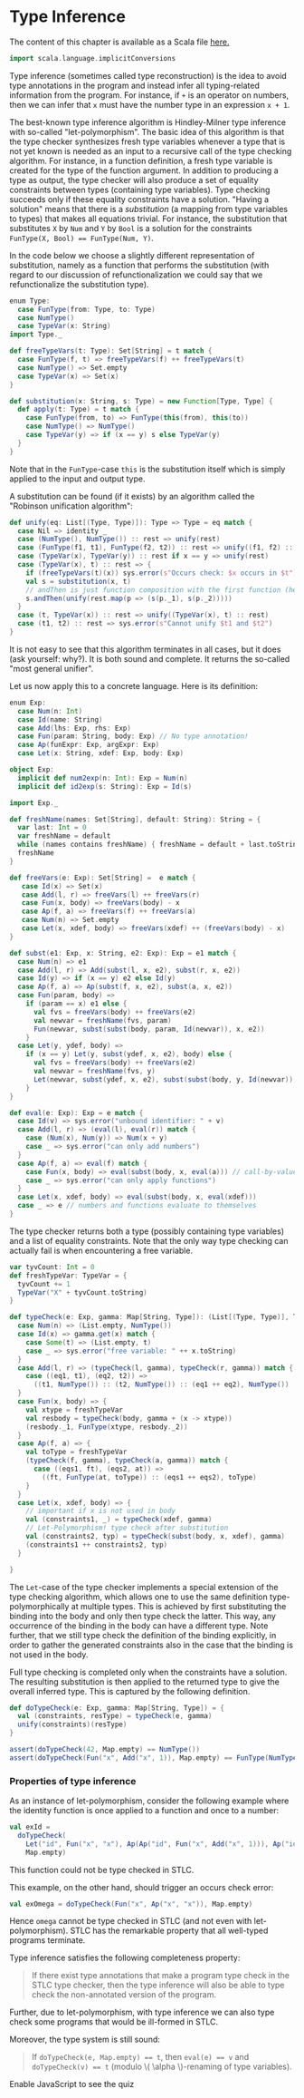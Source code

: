 # Type Inference

The content of this chapter is available as a Scala file [here.](./type-inference.scala)

```scala mdoc:invisible
import scala.language.implicitConversions
```

Type inference (sometimes called type reconstruction) is the idea to avoid type annotations
in the program and instead infer all typing-related information from the program.
For instance, if ``+`` is an operator on numbers, then we can infer that ``x`` must have
the number type in an expression ``x + 1``.

The best-known type inference algorithm is Hindley-Milner type inference with so-called "let-polymorphism".
The basic idea of this algorithm is that the type checker synthesizes fresh type variables
whenever a type that is not yet known is needed as an input to a recursive call of the type
checking algorithm. For instance, in a function definition, a fresh type variable is created for the type of
the function argument. In addition to producing a type as output, the type checker will also produce
a set of equality constraints between types (containing type variables). Type checking succeeds only if these
equality constraints have a solution. "Having a solution" means that there is a _substitution_
(a mapping from type variables to types) that makes all equations trivial. For instance, the substitution that
substitutes ``X`` by ``Num`` and ``Y`` by ``Bool`` is a solution for the constraints ``FunType(X, Bool) == FunType(Num, Y)``.

In the code below we choose a slightly different representation of substitution, namely as a function
that performs the substitution (with regard to our discussion of refunctionalization we could say
that we refunctionalize the substitution type).

```scala mdoc
enum Type:
  case FunType(from: Type, to: Type)
  case NumType()
  case TypeVar(x: String)
import Type._

def freeTypeVars(t: Type): Set[String] = t match {
  case FunType(f, t) => freeTypeVars(f) ++ freeTypeVars(t)
  case NumType() => Set.empty
  case TypeVar(x) => Set(x)
}

def substitution(x: String, s: Type) = new Function[Type, Type] {
  def apply(t: Type) = t match {
    case FunType(from, to) => FunType(this(from), this(to))
    case NumType() => NumType()
    case TypeVar(y) => if (x == y) s else TypeVar(y)
  }
}
```

Note that in the `FunType`-case `this` is the substitution itself which is simply applied to the input and output type.

A substitution can be found (if it exists) by an algorithm called the
"Robinson unification algorithm":

```scala mdoc
def unify(eq: List[(Type, Type)]): Type => Type = eq match {
  case Nil => identity _
  case (NumType(), NumType()) :: rest => unify(rest)
  case (FunType(f1, t1), FunType(f2, t2)) :: rest => unify((f1, f2) :: (t1, t2) :: rest)
  case (TypeVar(x), TypeVar(y)) :: rest if x == y => unify(rest)
  case (TypeVar(x), t) :: rest => {
    if (freeTypeVars(t)(x)) sys.error(s"Occurs check: $x occurs in $t")
    val s = substitution(x, t)
    // andThen is just function composition with the first function (here s) applied first
    s.andThen(unify(rest.map(p => (s(p._1), s(p._2)))))
  }
  case (t, TypeVar(x)) :: rest => unify((TypeVar(x), t) :: rest)
  case (t1, t2) :: rest => sys.error(s"Cannot unify $t1 and $t2")
}
```

It is not easy to see that this algorithm terminates in all cases, but it does (ask yourself: why?).
It is both sound and complete. It returns the so-called "most general unifier".

Let us now apply this to a concrete language. Here is its definition:

```scala mdoc
enum Exp:
  case Num(n: Int)
  case Id(name: String)
  case Add(lhs: Exp, rhs: Exp)
  case Fun(param: String, body: Exp) // No type annotation!
  case Ap(funExpr: Exp, argExpr: Exp)
  case Let(x: String, xdef: Exp, body: Exp)

object Exp:
  implicit def num2exp(n: Int): Exp = Num(n)
  implicit def id2exp(s: String): Exp = Id(s)

import Exp._

def freshName(names: Set[String], default: String): String = {
  var last: Int = 0
  var freshName = default
  while (names contains freshName) { freshName = default + last.toString; last += 1; }
  freshName
}

def freeVars(e: Exp): Set[String] =  e match {
   case Id(x) => Set(x)
   case Add(l, r) => freeVars(l) ++ freeVars(r)
   case Fun(x, body) => freeVars(body) - x
   case Ap(f, a) => freeVars(f) ++ freeVars(a)
   case Num(n) => Set.empty
   case Let(x, xdef, body) => freeVars(xdef) ++ (freeVars(body) - x)
}

def subst(e1: Exp, x: String, e2: Exp): Exp = e1 match {
  case Num(n) => e1
  case Add(l, r) => Add(subst(l, x, e2), subst(r, x, e2))
  case Id(y) => if (x == y) e2 else Id(y)
  case Ap(f, a) => Ap(subst(f, x, e2), subst(a, x, e2))
  case Fun(param, body) =>
    if (param == x) e1 else {
      val fvs = freeVars(body) ++ freeVars(e2)
      val newvar = freshName(fvs, param)
      Fun(newvar, subst(subst(body, param, Id(newvar)), x, e2))
    }
  case Let(y, ydef, body) =>
    if (x == y) Let(y, subst(ydef, x, e2), body) else {
      val fvs = freeVars(body) ++ freeVars(e2)
      val newvar = freshName(fvs, y)
      Let(newvar, subst(ydef, x, e2), subst(subst(body, y, Id(newvar)), x, e2))
    }
}

def eval(e: Exp): Exp = e match {
  case Id(v) => sys.error("unbound identifier: " + v)
  case Add(l, r) => (eval(l), eval(r)) match {
    case (Num(x), Num(y)) => Num(x + y)
    case _ => sys.error("can only add numbers")
  }
  case Ap(f, a) => eval(f) match {
    case Fun(x, body) => eval(subst(body, x, eval(a))) // call-by-value
    case _ => sys.error("can only apply functions")
  }
  case Let(x, xdef, body) => eval(subst(body, x, eval(xdef)))
  case _ => e // numbers and functions evaluate to themselves
}

```

The type checker returns both a type (possibly containing type variables) and a list
of equality constraints. Note that the only way type checking can actually fail is
when encountering a free variable.

```scala mdoc:silent
var tyvCount: Int = 0
def freshTypeVar: TypeVar = {
  tyvCount += 1
  TypeVar("X" + tyvCount.toString)
}

def typeCheck(e: Exp, gamma: Map[String, Type]): (List[(Type, Type)], Type) = e match {
  case Num(n) => (List.empty, NumType())
  case Id(x) => gamma.get(x) match {
    case Some(t) => (List.empty, t)
    case _ => sys.error("free variable: " ++ x.toString)
  }
  case Add(l, r) => (typeCheck(l, gamma), typeCheck(r, gamma)) match {
    case ((eq1, t1), (eq2, t2)) =>
      ((t1, NumType()) :: (t2, NumType()) :: (eq1 ++ eq2), NumType())
  }
  case Fun(x, body) => {
    val xtype = freshTypeVar
    val resbody = typeCheck(body, gamma + (x -> xtype))
    (resbody._1, FunType(xtype, resbody._2))
  }
  case Ap(f, a) => {
    val toType = freshTypeVar
    (typeCheck(f, gamma), typeCheck(a, gamma)) match {
      case ((eqs1, ft), (eqs2, at)) =>
        ((ft, FunType(at, toType)) :: (eqs1 ++ eqs2), toType)
    }
  }
  case Let(x, xdef, body) => {
    // important if x is not used in body
    val (constraints1, _) = typeCheck(xdef, gamma)
    // Let-Polymorphism! type check after substitution
    val (constraints2, typ) = typeCheck(subst(body, x, xdef), gamma)
    (constraints1 ++ constraints2, typ)
  }

}
```

The `Let`-case of the type checker implements a special extension of the type checking algorithm, which
allows one to use the same definition type-polymorphically at multiple types. This is achieved by first
substituting the binding into the body and only then type check the latter. This way, any occurrence of
the binding in the body can have a different type. Note further, that we still type check the definition
of the binding explicitly, in order to gather the generated constraints also in the case that the binding
is not used in the body.

Full type checking is completed only when the constraints have a solution.
The resulting substitution is then applied to the returned type to give the overall inferred type.
This is captured by the following definition.

```scala mdoc
def doTypeCheck(e: Exp, gamma: Map[String, Type]) = {
  val (constraints, resType) = typeCheck(e, gamma)
  unify(constraints)(resType)
}

assert(doTypeCheck(42, Map.empty) == NumType())
assert(doTypeCheck(Fun("x", Add("x", 1)), Map.empty) == FunType(NumType(), NumType()))
```


### Properties of type inference

As an instance of let-polymorphism, consider the following example where the identity function
is once applied to a function and once to a number:

```scala mdoc
val exId =
  doTypeCheck(
    Let("id", Fun("x", "x"), Ap(Ap("id", Fun("x", Add("x", 1))), Ap("id", 42))),
    Map.empty)
```

This function could not be type checked in STLC.

This example, on the other hand, should trigger an occurs check error:

```scala mdoc:crash
val exOmega = doTypeCheck(Fun("x", Ap("x", "x")), Map.empty)
```

Hence `omega` cannot be type checked in STLC (and not even with let-polymorphism).
STLC has the remarkable property that all well-typed programs terminate.

Type inference satisfies the following completeness property:

> If there exist type annotations that make a program type check in the STLC type checker,
> then the type inference will also be able to type check the non-annotated version of the program.

Further, due to let-polymorphism, with type inference we can also type check some programs that would be ill-formed in STLC.

Moreover, the type system is still sound:

> If `doTypeCheck(e, Map.empty) == t`, then `eval(e) == v` and `doTypeCheck(v) == t` (modulo \\( \alpha \\)-renaming of type variables).


<!-- prevent questionnaire from showing up if there is no javascript enabled-->
<noscript><style>questionnaire { display: none; }</style></noscript>
<!-- warning for user - feel free to leave out or customize -->
<noscript><div>Enable JavaScript to see the quiz</div></noscript>

<questionnaire language="en">
  <question type="multiplechoice">
    Which of the following pairs of types can be unified?
    <solution>
      <code class="language-scala">
      FunType(NumType(), NumType())
      </code>
      &nbsp; and
      <code class="language-scala">
      FunType(TypeVar("X"), TypeVar("X"))
      </code>
    </solution>
    <distractor>
      <code class="language-scala">
      FunType(TypeVar("X"), TypeVar("Y"))
      </code>
      &nbsp; and
      <code class="language-scala">
      NumType()
      </code>
      <explanation>A function type can never be unified with <code class="language-scala">NumType()</code>.</explanation>
    </distractor>
    <solution>
      <code class="language-scala">
      FunType(NumType(), TypeVar("X"))
      </code>
      &nbsp; and
      <code class="language-scala">
      FunType(NumType(), TypeVar("Y"))
      </code>
    </solution>
    <solution>
      <code class="language-scala">
      FunType(NumType(), TypeVar("Y"))
      </code>
      &nbsp; and
      <code class="language-scala">
      TypeVar("X")
      </code>
    </solution>
  </question>
</questionnaire>
